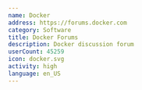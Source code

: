 ```yaml
---
name: Docker
address: https://forums.docker.com
category: Software
title: Docker Forums
description: Docker discussion forum
userCount: 45259
icon: docker.svg
activity: high
language: en_US
---
```

